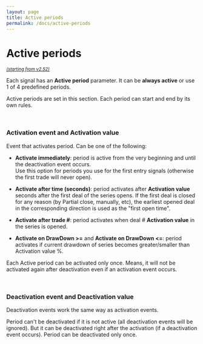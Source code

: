 ```yaml
---
layout: page
title: Active periods
permalink: /docs/active-periods
---
```


# Active periods
<sup>[*(starting from v2.52)*](/docs/versions-history#20230211-0324-252)</sup>

Each signal has an **Active period** parameter. It can be **always active** or use 1 of 4 predefined periods.

Active periods are set in this section. Each period can start and end by its own rules.


<br />

### Activation event and Activation value

Event that activates period. Can be one of the following:
* **Activate immediately**: period is active from the very beginning and until the deactivation event occurs. <br />Use this option for periods you use for the first entry signals (otherwise the first trade will never open).

* **Activate after time (seconds)**: period activates after **Activation value** seconds after the first deal of the series opens. If the first deal is closed for any reason (by Partial close, manually, etc), the earliest opened deal in the corresponding direction is used as the "first open time".
* **Activate after trade #**: period activates when deal # **Activation value** in the series is opened.
* **Activate on DrawDown >=** and **Activate on DrawDown <=**: period activates if current drawdown of series becomes greater/smaller than Activation value %.

Each Active period can be activated only once. Means, it will not be activated again after deactivation even if an activation event occurs.

<br />

### Deactivation event and Deactivation value

Deactivation events work the same way as activation events.

Period can't be deactivated if it is not active (all deactivation events will be ignored). But it can be deactivated right after the activation (if a deactivation event occurs). Period can be deactivated only once.
